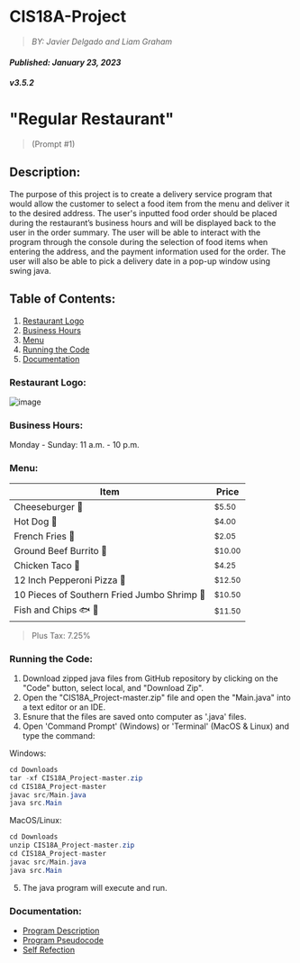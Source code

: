 **CIS18A-Project**
==================
> *BY: Javier Delgado and Liam Graham*
#### _Published: January 23, 2023_
#### _v3.5.2_

# "Regular Restaurant" 
> (Prompt #1)

## Description:
The purpose of this project is to create a delivery service program that would allow the customer to select a food item from the menu and deliver it to the desired address. The user's inputted food order should be placed during the restaurant’s business hours and will be displayed back to the user in the order summary. The user will be able to interact with the program through the console during the selection of food items when entering the address, and the payment information used for the order. The user will also be able to pick a delivery date in a pop-up window using swing java.

## Table of Contents:
1. [Restaurant Logo](#restaurant-logo)
2. [Business Hours](#business-hours)
3. [Menu](#menu)
4. [Running the Code](#running-the-code)
5. [Documentation](#documentation)

### Restaurant Logo:
![image](https://user-images.githubusercontent.com/122196793/214783335-47bbf8da-38db-409a-a52f-56c4271759b7.png)

### Business Hours:
Monday - Sunday: 11 a.m. - 10 p.m.

### Menu:
|Item|Price|
|---|---|
|Cheeseburger 🍔|<sub>$5.50</sub>|
|Hot Dog 🌭|<sub>$4.00</sub>|
|French Fries 🍟|<sub>$2.05</sub>|
|Ground Beef Burrito 🌯|<sub>$10.00</sub>|
|Chicken Taco 🌮|<sub>$4.25</sub>|
|12 Inch Pepperoni Pizza 🍕|<sub>$12.50</sub>|
|10 Pieces of Southern Fried Jumbo Shrimp 🍤|<sub>$10.50</sub>|
|Fish and Chips 🐟 🥔|<sub>$11.50</sub>|
> Plus Tax: 7.25%


### Running the Code:
1. Download zipped java files from GitHub repository by clicking on the "Code" button, select local, and "Download Zip".
2. Open the "CIS18A_Project-master.zip" file and open the "Main.java" into a text editor or an IDE.
3. Esnure that the files are saved onto computer as '.java' files.
4. Open 'Command Prompt' (Windows) or 'Terminal' (MacOS & Linux) and type the command:

Windows:
```java
cd Downloads
tar -xf CIS18A_Project-master.zip
cd CIS18A_Project-master
javac src/Main.java
java src.Main
```
MacOS/Linux:
```java
cd Downloads
unzip CIS18A_Project-master.zip
cd CIS18A_Project-master
javac src/Main.java
java src.Main
```
5. The java program will execute and run.

### Documentation:
- [Program Description](https://docs.google.com/document/d/12VckzX7ASLMIXS2qpAdImnpxEZ7ASTpMhUTJBm0ZqSM/view)
- [Program Pseudocode](https://docs.google.com/document/d/1NJhA5vS_7trsgj5_Brd_sQV5NERZ2sulxQeJGaa8DHA/view)
- [Self Refection](https://docs.google.com/document/d/19Y9HJbnN2-79MyezEdDhqPXnoPXEBk6tU_4KpBtKQF0/view)
